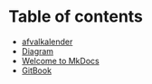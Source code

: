 # Table of contents

* [afvalkalender](README.md)
* [Diagram](docs/diagram.md)
* [Welcome to MkDocs](docs/index.md)
* [GitBook](gitbook.md)
